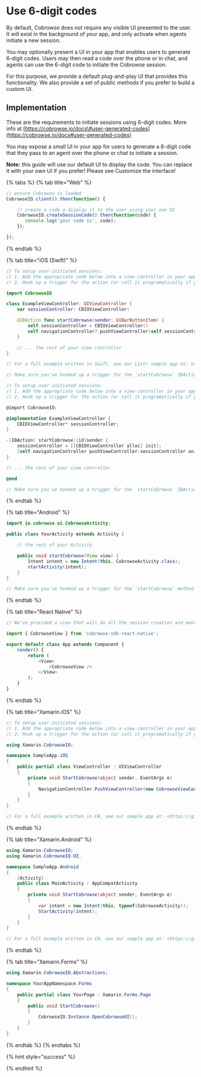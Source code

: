 # Use 6-digit codes

By default, Cobrowse does not require any visible UI presented to the user. It will exist in the background of your app, and only activate when agents initiate a new session.

You may optionally present a UI in your app that enables users to generate 6-digit codes. Users may then read a code over the phone or in chat, and agents can use the 6-digit code to initiate the Cobrowse session.

For this purpose, we provide a default plug-and-play UI that provides this functionality. We also provide a set of public methods if you prefer to build a custom UI.

## Implementation

These are the requirements to initiate sessions using 6-digit codes. More info at [https://cobrowse.io/docs\#user-generated-codes](https://cobrowse.io/docs#user-generated-codes)

You may expose a small UI in your app for users to generate a 6-digit code that they pass to an agent over the phone or chat to initiate a session.

**Note:** this guide will use our default UI to display the code. You can replace it with your own UI if you prefer! Please see Customize the interface!

{% tabs %}
{% tab title="Web" %}
```javascript
// ensure Cobrowse is loaded
CobrowseIO.client().then(function() {

    // create a code a display it to the user using your own UI
    CobrowseIO.createSessionCode().then(function(code) {
       console.log('your code is', code);
    });

});
```
{% endtab %}

{% tab title="iOS \(Swift\)" %}
```swift
// To setup user-initiated sessions:
// 1. Add the appropriate code below into a view controller in your app.
// 2. Hook up a trigger for the action (or call it programatically if you prefer).

import CobrowseIO

class ExampleViewController: UIViewController {
    var sessionController: CBIOViewController!

    @IBAction func startCobrowse(sender: UIBarButtonItem) {
        self.sessionController = CBIOViewController()
        self.navigationController?.pushViewController(self.sessionController, animated: true)
    }

    // ... the rest of your view controller
}

// For a full example written in Swift, see our Listr sample app at: https://github.com/cobrowseio/Listr

// Make sure you've hooked up a trigger for the `startCobrowse` IBAction that we've just added. Then head to <https://cobrowse.io/dashboard> and enter the 6 digit code that will be generated by your app when you trigger the action!
```

```objectivec
// To setup user-initiated sessions:
// 1. Add the appropriate code below into a view controller in your app.
// 2. Hook up a trigger for the action (or call it programatically if you prefer).

@import CobrowseIO;

@implementation ExampleViewController {
    CBIOViewController* sessionController;
}

-(IBAction) startCobrowse:(id)sender {
    sessionController = [[CBIOViewController alloc] init];
    [self.navigationController pushViewController:sessionController animated:YES];
}

// ... the rest of your view controller

@end

// Make sure you've hooked up a trigger for the `startCobrowse` IBAction that we've just added. Then head to <https://cobrowse.io/dashboard> and enter the 6 digit code that will be generated by your app when you trigger the action!
```
{% endtab %}

{% tab title="Android" %}
```java
import io.cobrowse.ui.CobrowseActivity;

public class YourActivity extends Activity {

    // the rest of your Activity

    public void startCobrowse(View view) {
        Intent intent = new Intent(this, CobrowseActivity.class);
        startActivity(intent);
    }
}

// Make sure you've hooked up a trigger for the `startCobrowse` method that we've just added. Then head to <https://cobrowse.io/dashboard> and enter the 6 digit code that will be generated by your app when you trigger the action!
```
{% endtab %}

{% tab title="React Native" %}
```javascript
// We've provided a view that will do all the session creation and management for you. All you need to do is include this somewhere in your react native view hierarchy. It's not a requirement to use this UI, you can easily build your own if you like!

import { CobrowseView } from 'cobrowse-sdk-react-native';

export default class App extends Component {
    render() {
        return (
            <View>
                <CobrowseView />
            </View>
        );
    }
}
```
{% endtab %}

{% tab title="Xamarin.iOS" %}
```csharp
// To setup user-initiated sessions:
// 1. Add the appropriate code below into a view controller in your app.
// 2. Hook up a trigger for the action (or call it programatically if you prefer).

using Xamarin.CobrowseIO;

namespace SampleApp.iOS
{
    public partial class ViewController : UIViewController
    {
        private void StartCobrowse(object sender, EventArgs e)
        {
            NavigationController.PushViewController(new CobrowseViewController(), animated: true);
        }
    }
}

// For a full example written in C#, see our sample app at: <https://github.com/cobrowseio/cobrowse-sdk-xamarin>
```
{% endtab %}

{% tab title="Xamarin.Android" %}
```csharp
using Xamarin.CobrowseIO;
using Xamarin.CobrowseIO.UI;

namespace SampleApp.Android
{
    [Activity]
    public class MainActivity : AppCompatActivity
    {
        private void StartCobrowse(object sender, EventArgs e)
        {
            var intent = new Intent(this, typeof(CobrowseActivity));
            StartActivity(intent);
        }
    }
}

// For a full example written in C#, see our sample app at: <https://github.com/cobrowseio/cobrowse-sdk-xamarin>
```
{% endtab %}

{% tab title="Xamarin.Forms" %}
```csharp
using Xamarin.CobrowseIO.Abstractions;

namespace YourAppNamespace.Forms
{
    public partial class YourPage : Xamarin.Forms.Page
    {
        public void StartCobrowse()
        {
            CobrowseIO.Instance.OpenCobrowseUI();
        }
    }
}
```
{% endtab %}
{% endtabs %}

{% hint style="success" %}

{% endhint %}

